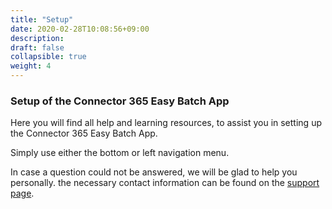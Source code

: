 ```yaml
---
title: "Setup"
date: 2020-02-28T10:08:56+09:00
description: 
draft: false
collapsible: true
weight: 4
---
```

### Setup of the Connector 365 Easy Batch App

Here you will find all help and learning resources, to assist you in setting up the Connector 365 Easy Batch App.

Simply use either the bottom or left navigation menu.

In case a question could not be answered, we will be glad to help you personally. the necessary contact information can be found on the [support page](en-us/apps/easy-batch/help-support/).